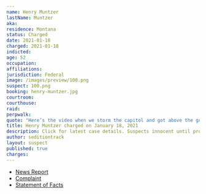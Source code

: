 ```yaml
---
name: Henry Muntzer
lastName: Muntzer
aka:
residence: Montana
status: Charged
date: 2021-01-18
charged: 2021-01-18
indicted:
age: 52
occupation:
affiliations:
jurisdiction: Federal
image: /images/preview/100.png
suspect: 100.png
booking: henry-muntzer.jpg
courtroom:
courthouse:
raid:
perpwalk:
quote: "Here’s the video when we storm the capitol and got above the guards."
title: Henry Muntzer charged on January 18, 2021
description: Click for latest case details. Suspects innocent until proven guilty.
author: seditiontrack
layout: suspect
published: true
charges:
---
```

- [News Report](https://www.usnews.com/news/best-states/montana/articles/2021-01-21/montana-businessman-charged-in-us-capitol-breach)
- [Complaint](https://www.justice.gov/opa/page/file/1357776/download)
- [Statement of Facts](https://www.justice.gov/opa/page/file/1357771/download)
